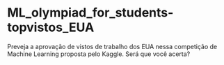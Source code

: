 # ML_olympiad_for_students-topvistos_EUA
Preveja a aprovação de vistos de trabalho dos EUA nessa competição de Machine Learning proposta pelo Kaggle. Será que você acerta?
